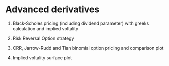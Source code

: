 #  Advanced derivatives

1. Black-Scholes pricing (including dividend parameter) with greeks calculation and implied voltality

2. Risk Reversal Option strategy

3. CRR, Jarrow-Rudd and Tian binomial option pricing and comparison plot

4. Implied voltality surface plot
